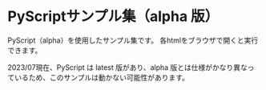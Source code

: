 # PyScriptサンプル集（alpha 版）
PyScript（alpha）を使用したサンプル集です。
各htmlをブラウザで開くと実行できます。

2023/07現在、PyScript は latest 版があり、alpha 版とは仕様がかなり異なっているため、このサンプルは動かない可能性があります。
